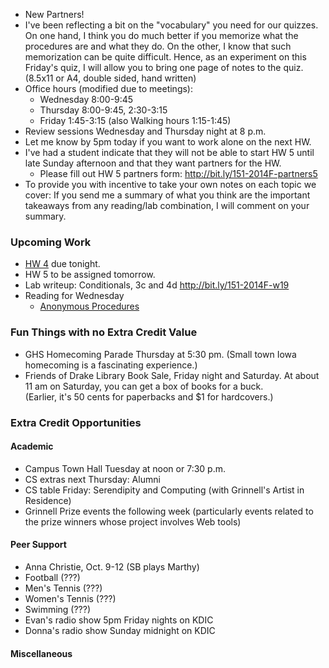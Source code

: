 * New Partners!
* I've been reflecting a bit on the "vocabulary" you need for our quizzes.
  On one hand, I think you do much better if you memorize what the procedures
  are and what they do.  On the other, I know that such memorization can be
  quite difficult.  Hence, as an experiment on this Friday's quiz, I will 
  allow you to bring one page of notes to the quiz.  (8.5x11 or A4,
  double sided, hand written)
* Office hours (modified due to meetings): 
    * Wednesday 8:00-9:45
    * Thursday 8:00-9:45, 2:30-3:15
    * Friday 1:45-3:15 (also Walking hours 1:15-1:45)
* Review sessions Wednesday and Thursday night at 8 p.m.
* Let me know by 5pm today if you want to work alone on the next HW.
* I've had a student indicate that they will not be able to start HW 5
  until late Sunday afternoon and that they want partners for the HW.
    * Please fill out HW 5 partners form: <http://bit.ly/151-2014F-partners5>
* To provide you with incentive to take your own notes on each topic we
  cover: If you send me a summary of what you think are the important
  takeaways from any reading/lab combination, I will comment on your summary.

### Upcoming Work

* [HW 4](../assignments/assignment.04.html) due tonight.
* HW 5 to be assigned tomorrow.
* Lab writeup: Conditionals, 3c and 4d <http://bit.ly/151-2014F-w19>
* Reading for Wednesday
    * [Anonymous Procedures](../readings/anonymous-procedures-reading.html)

### Fun Things with no Extra Credit Value

* GHS Homecoming Parade Thursday at 5:30 pm.  (Small town Iowa homecoming
  is a fascinating experience.)
* Friends of Drake Library Book Sale, Friday night and Saturday.  At
  about 11 am on Saturday, you can get a box of books for a buck.  
  (Earlier, it's 50 cents for paperbacks and $1 for hardcovers.)

### Extra Credit Opportunities

#### Academic

* Campus Town Hall Tuesday at noon or 7:30 p.m.
* CS extras next Thursday: Alumni
* CS table Friday: Serendipity and Computing (with Grinnell's Artist 
  in Residence)
* Grinnell Prize events the following week (particularly events related
  to the prize winners whose project involves Web tools)

#### Peer Support

* Anna Christie, Oct. 9-12 (SB plays Marthy)
* Football (???)
* Men's Tennis (???)
* Women's Tennis (???)
* Swimming (???)
* Evan's radio show 5pm Friday nights on KDIC
* Donna's radio show Sunday midnight on KDIC

#### Miscellaneous

